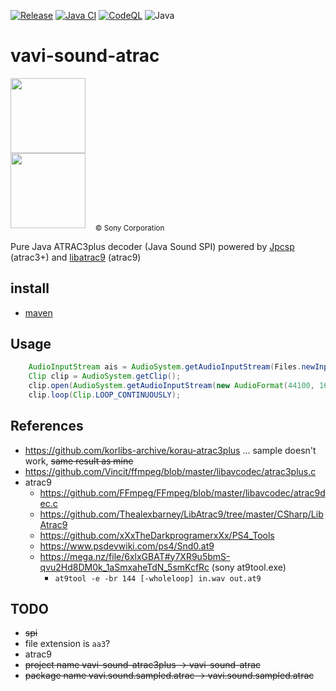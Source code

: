 [![Release](https://jitpack.io/v/umjammer/vavi-sound-atrac.svg)](https://jitpack.io/#umjammer/vavi-sound-atrac)
[![Java CI](https://github.com/umjammer/vavi-sound-atrac/actions/workflows/maven.yml/badge.svg)](https://github.com/umjammer/vavi-sound-atrac/actions/workflows/maven.yml)
[![CodeQL](https://github.com/umjammer/vavi-sound-atrac/actions/workflows/codeql.yml/badge.svg)](https://github.com/umjammer/vavi-sound-atrac/actions/workflows/codeql.yml)
![Java](https://img.shields.io/badge/Java-17-b07219)

# vavi-sound-atrac

<img src="https://upload.wikimedia.org/wikipedia/commons/thumb/9/9b/MiniDisc-Logo.svg/248px-MiniDisc-Logo.svg.png" width="120" /><br/>
<img src="https://upload.wikimedia.org/wikipedia/commons/thumb/9/9c/Atrac.svg/160px-Atrac.svg.png" width="120" /> &nbsp;&nbsp;&nbsp;<sub>© Sony Corporation</sub>

Pure Java ATRAC3plus decoder (Java Sound SPI) powered by [Jpcsp](https://github.com/jpcsp/jpcsp) (atrac3+) and [libatrac9](https://github.com/Thealexbarney/LibAtrac9/tree/master/CSharp/LibAtrac9) (atrac9)

## install

 * [maven](https://jitpack.io/#umjammer/vavi-sound-atrac)

## Usage

```java
    AudioInputStream ais = AudioSystem.getAudioInputStream(Files.newInputStream(Paths.get("foo.at3")));
    Clip clip = AudioSystem.getClip();
    clip.open(AudioSystem.getAudioInputStream(new AudioFormat(44100, 16, 2, true, false), ais));
    clip.loop(Clip.LOOP_CONTINUOUSLY);
```

## References

 * https://github.com/korlibs-archive/korau-atrac3plus ... sample doesn't work, ~~same result as mine~~
 * https://github.com/Vincit/ffmpeg/blob/master/libavcodec/atrac3plus.c
 * atrac9
   * https://github.com/FFmpeg/FFmpeg/blob/master/libavcodec/atrac9dec.c
   * https://github.com/Thealexbarney/LibAtrac9/tree/master/CSharp/LibAtrac9
   * https://github.com/xXxTheDarkprogramerxXx/PS4_Tools
   * https://www.psdevwiki.com/ps4/Snd0.at9
   * https://mega.nz/file/6xlxGBAT#y7XR9u5bmS-qvu2Hd8DM0k_1aSmxaheTdN_5smKcfRc (sony at9tool.exe)
     * `at9tool -e -br 144 [-wholeloop] in.wav out.at9`

## TODO

 * ~~spi~~
 * file extension is `aa3`?
 * atrac9
 * ~~project name vavi-sound-atrac3plus -> vavi-sound-atrac~~
 * ~~package name vavi.sound.sampled.atrac -> vavi.sound.sampled.atrac~~ 
